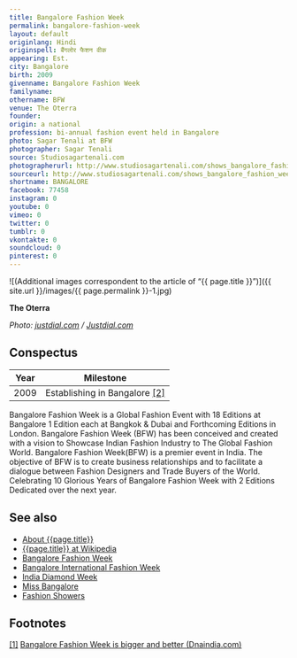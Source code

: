 ```yaml
---
title: Bangalore Fashion Week
permalink: bangalore-fashion-week
layout: default
originlang: Hindi
originspell: बैंगलोर फैशन वीक
appearing: Est.
city: Bangalore
birth: 2009
givenname: Bangalore Fashion Week
familyname:
othername: BFW
venue: The Oterra
founder:
origin: a national
profession: bi-annual fashion event held in Bangalore
photo: Sagar Tenali at BFW
photographer: Sagar Tenali
source: Studiosagartenali.com
photographerurl: http://www.studiosagartenali.com/shows_bangalore_fashion_week.html
sourceurl: http://www.studiosagartenali.com/shows_bangalore_fashion_week.html
shortname: BANGALORE
facebook: 77458
instagram: 0
youtube: 0
vimeo: 0
twitter: 0
tumblr: 0
vkontakte: 0
soundcloud: 0
pinterest: 0
---
```



![(Additional images correspondent to the article of “{{ page.title }}”)]({{ site.url }}/images/{{ page.permalink }}-1.jpg)

**The Oterra**

*Photo: [justdial.com](justdial.com) / [Justdial.com](justdial.com)*

## Сonspectus

|Year|Milestone|
|-|-|
|2009|Establishing in Bangalore <span id="a2">[\[2\]](#f2)</span>|

Bangalore Fashion Week is a Global Fashion Event with 18 Editions at Bangalore 1 Edition each at Bangkok & Dubai and Forthcoming Editions in London.
Bangalore Fashion Week (BFW) has been conceived and created with a vision to Showcase Indian Fashion Industry to The Global Fashion World. Bangalore Fashion Week(BFW) is a premier event in India. The objective of BFW is to create business relationships and to facilitate a dialogue between Fashion Designers and Trade Buyers of the World.
Celebrating 10 Glorious Years of Bangalore Fashion Week with 2 Editions Dedicated over the next year.

## See also

+ [About {{page.title}}](index)
+ [{{page.title}} at Wikipedia](index)
+ [Bangalore Fashion Week](index)
+ [Bangalore International Fashion Week](index)
+ [India Diamond Week](index)
+ [Miss Bangalore](index)
+ [Fashion Showers](index)

## Footnotes

[[1]](#a1) <span id="f1"></span> [Bangalore Fashion Week is bigger and better (Dnaindia.com)](https://www.dnaindia.com/lifestyle/report-bangalore-fashion-week-is-bigger-and-better-1502509)

